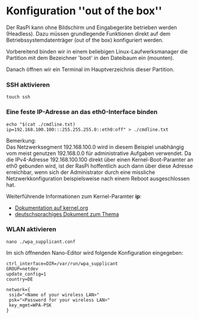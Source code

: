 # Konfiguration ''out of the box''

Der RasPi kann ohne Bildschirm und Eingabegeräte betrieben werden (Headless).
Dazu müssen grundlegende Funktionen direkt auf dem Betriebssystemdatenträger (out of the box) konfiguriert werden.

Vorbereitend binden wir in einem beliebigen Linux-Laufwerksmanager die Partition mit dem Bezeichner 'boot' in den Dateibaum ein (mounten).

Danach öffnen wir ein Terminal im Hauptverzeichnis dieser Partition.

### SSH aktivieren

```
touch ssh
```

### Eine feste IP-Adresse an das eth0-Interface binden

```
echo "$(cat ./cmdline.txt) ip=192.168.100.100:::255.255.255.0::eth0:off" > ./cmdline.txt
```

Bemerkung:  
Das Netzwerksegment 192.168.100.0 wird in diesem Beispiel unabhängig vom meist genutzen 192.168.0.0 für administrative Aufgaben verwendet.
Da die IPv4-Adresse 192.168.100.100 direkt über einen Kernel-Boot-Paramter an eth0 gebunden wird,
ist der RasPi hoffentlich auch dann über diese Adresse erreichbar,
wenn sich der Administrator durch eine missliche Netzwerkkonfiguration beispielsweise nach einem Reboot ausgeschlossen hat. 

Weiterführende Informationen zum Kernel-Paramter __ip__:
* [Dokumentation auf kernel.org](https://www.kernel.org/doc/html/latest/admin-guide/nfs/nfsroot.html#kernel-command-line)
* [deutschsprachiges Dokument zum Thema](http://www.netzmafia.de/skripten/hardware/RasPi/RasPi_Install.html#initip)

### WLAN aktivieren

```
nano ./wpa_supplicant.conf
```

Im sich öffnenden Nano-Editor wird folgende Konfiguration eingegeben:

```
ctrl_interface=DIR=/var/run/wpa_supplicant
GROUP=netdev
update_config=1
country=DE

network={
 ssid="<Name of your wireless LAN>"
 psk="<Password for your wireless LAN>"
 key_mgmt=WPA-PSK
}
```

